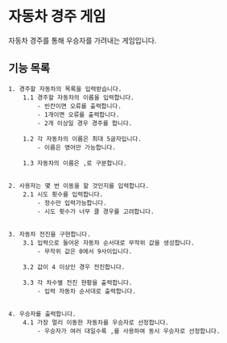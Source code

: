 # 자동차 경주 게임

자동차 경주를 통해 우승자를 가려내는 게임입니다.

## 기능 목록

	1. 경주할 자동차의 목록을 입력받습니다. 
		1.1 경주할 자동차의 이름을 입력합니다.   
			- 빈칸이면 오류를 출력합니다.  
			- 1개이면 오류를 출력합니다.   
			- 2개 이상일 경우 경주를 합니다.    
			
		1.2 각 자동차의 이름은 최대 5글자입니다. 
			- 이름은 영어만 가능합니다.  
			
		1.3 자동차의 이름은 ,로 구분합니다.  
	
	
	2. 사용자는 몇 번 이동을 할 것인지를 입력합니다.  
		2.1 시도 횟수를 입력합니다.  
			- 정수만 입력가능합니다.  
			- 시도 횟수가 너무 클 경우를 고려합니다.  
			
			
	3. 자동차 전진을 구현합니다. 
		3.1 입력으로 들어온 자동차 순서대로 무작위 값을 생성합니다.  
			- 무작위 값은 0에서 9사이입니다.  
			
		3.2 값이 4 이상인 경우 전진합니다. 
		
		3.3 각 차수별 전진 현황을 출력합니다.  
			- 입력 자동차 순서대로 출력합니다. 
		
		
	4. 우승자를 출력합니다.  
		4.1 가장 멀리 이동한 자동차를 우승자로 선정합니다. 
			- 우승자가 여러 대일수록 ,를 사용하여 동시 우승자로 선정합니다.  
			
		

